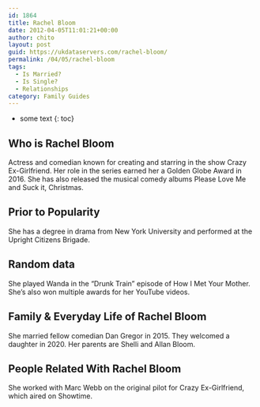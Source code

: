 ```yaml
---
id: 1864
title: Rachel Bloom
date: 2012-04-05T11:01:21+00:00
author: chito
layout: post
guid: https://ukdataservers.com/rachel-bloom/
permalink: /04/05/rachel-bloom
tags:
  - Is Married?
  - Is Single?
  - Relationships
category: Family Guides
---
```


* some text
{: toc}
          
          
## Who is  Rachel Bloom
                  
                  
                  
Actress and comedian known for creating and starring in the show Crazy Ex-Girlfriend. Her role in the series earned her a Golden Globe Award in 2016. She has also released the musical comedy albums Please Love Me and Suck it, Christmas.
                  
                
                
                
## Prior to Popularity 
                  
                  
                  
She has a degree in drama from New York University and performed at the Upright Citizens Brigade.
                  
                
                
                
## Random data 
                  
                  
                  
She played Wanda in the &#8220;Drunk Train&#8221; episode of How I Met Your Mother. She&#8217;s also won multiple awards for her YouTube videos.
                  
                
                
                
## Family & Everyday Life of Rachel Bloom
                  
                  
                  
She married fellow comedian Dan Gregor in 2015. They welcomed a daughter in 2020. Her parents are Shelli and Allan Bloom.
                  
                
                
                
## People Related With  Rachel Bloom
                  
                  
                  
She worked with Marc Webb on the original pilot for Crazy Ex-Girlfriend, which aired on Showtime.
                  
                
              
            
          
          
          
    
    
  
